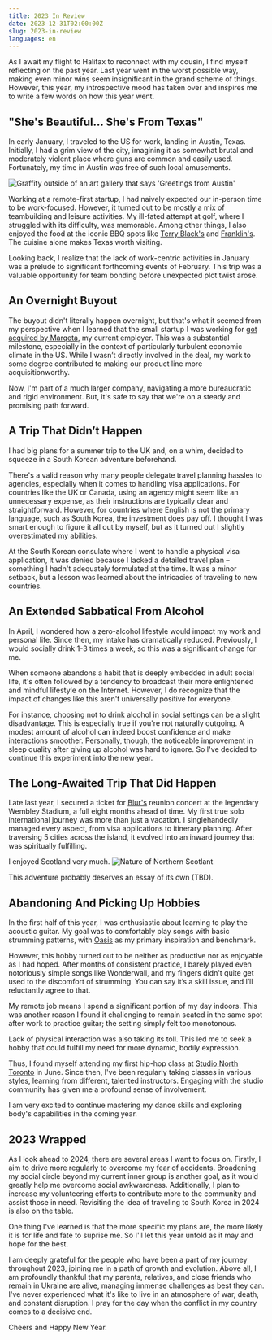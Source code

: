 ```yaml
---
title: 2023 In Review
date: 2023-12-31T02:00:00Z
slug: 2023-in-review
languages: en
---
```


As I await my flight to Halifax to reconnect with my cousin, I find myself reflecting on the past year. Last year went in the worst possible way, making even minor wins seem insignificant in the grand scheme of things. However, this year, my introspective mood has taken over and inspires me to write a few words on how this year went.

## "She's Beautiful... She's From Texas"

In early January, I traveled to the US for work, landing in Austin, Texas. Initially, I had a grim view of the city, imagining it as somewhat brutal and moderately violent place where guns are common and easily used. Fortunately, my time in Austin was free of such local amusements.

<img alt="Graffity outside of an art gallery that says 'Greetings from Austin'" src="https://res.cloudinary.com/lytovka-com/image/upload/v1703986257/2023-in-review/austin.jpg" />

Working at a remote-first startup, I had naively expected our in-person time to be work-focused. However, it turned out to be mostly a mix of teambuilding and leisure activities. My ill-fated attempt at golf, where I struggled with its difficulty, was memorable. Among other things, I also enjoyed the food at the iconic BBQ spots like [Terry Black's](https://maps.app.goo.gl/6pL48fC4ToZtRsDNA) and [Franklin's](https://maps.app.goo.gl/3dF8T8C2kPXGxNss9). The cuisine alone makes Texas worth visiting.

Looking back, I realize that the lack of work-centric activities in January was a prelude to significant forthcoming events of February. This trip was a valuable opportunity for team bonding before unexpected plot twist arose.

## An Overnight Buyout

The buyout didn't literally happen overnight, but that's what it seemed from my perspective when I learned that the small startup I was working for [got acquired by Marqeta](https://techcrunch.com/2023/01/30/marqeta-to-acquire-fintech-infrastructure-startup-power-finance-in-200m-all-cash-deal), my current employer. This was a substantial milestone, especially in the context of particularly turbulent economic climate in the US. While I wasn’t directly involved in the deal, my work to some degree contributed to making our product line more acquisitionworthy.

Now, I'm part of a much larger company, navigating a more bureaucratic and rigid environment. But, it's safe to say that we're on a steady and promising path forward.

## A Trip That Didn’t Happen

I had big plans for a summer trip to the UK and, on a whim, decided to squeeze in a South Korean adventure beforehand.

There's a valid reason why many people delegate travel planning hassles to agencies, especially when it comes to handling visa applications. For countries like the UK or Canada, using an agency might seem like an unnecessary expense, as their instructions are typically clear and straightforward. However, for countries where English is not the primary language, such as South Korea, the investment does pay off. I thought I was smart enough to figure it all out by myself, but as it turned out I slightly overestimated my abilities.

At the South Korean consulate where I went to handle a physical visa application, it was denied because I lacked a detailed travel plan – something I hadn't adequately formulated at the time. It was a minor setback, but a lesson was learned about the intricacies of traveling to new countries.

## An Extended Sabbatical From Alcohol

In April, I wondered how a zero-alcohol lifestyle would impact my work and personal life. Since then, my intake has dramatically reduced. Previously, I would socially drink 1-3 times a week, so this was a significant change for me.

When someone abandons a habit that is deeply embedded in adult social life, it's often followed by a tendency to broadcast their more enlightened and mindful lifestyle on the Internet. However, I do recognize that the impact of changes like this aren't universally positive for everyone.

For instance, choosing not to drink alcohol in social settings can be a slight disadvantage. This is especially true if you're not naturally outgoing. A modest amount of alcohol can indeed boost confidence and make interactions smoother. Personally, though, the noticeable improvement in sleep quality after giving up alcohol was hard to ignore. So I've decided to continue this experiment into the new year.

## The Long-Awaited Trip That Did Happen

Late last year, I secured a ticket for [Blur's](https://open.spotify.com/artist/7MhMgCo0Bl0Kukl93PZbYS) reunion concert at the legendary Wembley Stadium, a full eight months ahead of time. My first true solo international journey was more than just a vacation. I singlehandedly managed every aspect, from visa applications to itinerary planning. After traversing 5 cities across the island, it evolved into an inward journey that was spiritually fulfilling.

I enjoyed Scotland very much.
<img src="https://res.cloudinary.com/lytovka-com/image/upload/v1703986825/2023-in-review/scotlant.jpg" alt="Nature of Northern Scotlant" />

This adventure probably deserves an essay of its own (TBD).

## Abandoning And Picking Up Hobbies

In the first half of this year, I was enthusiastic about learning to play the acoustic guitar. My goal was to comfortably play songs with basic strumming patterns, with [Oasis](https://open.spotify.com/artist/2DaxqgrOhkeH0fpeiQq2f4) as my primary inspiration and benchmark.

However, this hobby turned out to be neither as productive nor as enjoyable as I had hoped. After months of consistent practice, I barely played even notoriously simple songs like Wonderwall, and my fingers didn't quite get used to the discomfort of strumming. You can say it’s a skill issue, and I’ll reluctantly agree to that.

My remote job means I spend a significant portion of my day indoors. This was another reason I found it challenging to remain seated in the same spot after work to practice guitar; the setting simply felt too monotonous.

Lack of physical interaction was also taking its toll. This led me to seek a hobby that could fulfill my need for more dynamic, bodily expression.

Thus, I found myself attending my first hip-hop class at [Studio North Toronto](https://maps.app.goo.gl/k58T4N6p1VvtJqc38) in June. Since then, I've been regularly taking classes in various styles, learning from different, talented instructors. Engaging with the studio community has given me a profound sense of involvement.

I am very excited to continue mastering my dance skills and exploring body's capabilities in the coming year.

## 2023 Wrapped

As I look ahead to 2024, there are several areas I want to focus on. Firstly, I aim to drive more regularly to overcome my fear of accidents. Broadening my social circle beyond my current inner group is another goal, as it would greatly help me overcome social awkwardness. Additionally, I plan to increase my volunteering efforts to contribute more to the community and assist those in need. Revisiting the idea of traveling to South Korea in 2024 is also on the table.

One thing I've learned is that the more specific my plans are, the more likely it is for life and fate to suprise me. So I'll let this year unfold as it may and hope for the best.

I am deeply grateful for the people who have been a part of my journey throughout 2023, joining me in a path of growth and evolution. Above all, I am profoundly thankful that my parents, relatives, and close friends who remain in Ukraine are alive, managing immense challenges as best they can. I've never experienced what it's like to live in an atmosphere of war, death, and constant disruption. I pray for the day when the conflict in my country comes to a decisive end.

Cheers and Happy New Year.
